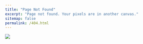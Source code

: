 ```yaml
---
title: "Page Not Found"
excerpt: "Page not found. Your pixels are in another canvas."
sitemap: false
permalink: /404.html
---
```



![](https://w7.pngwing.com/pngs/336/743/png-transparent-error-404-404-error.png)